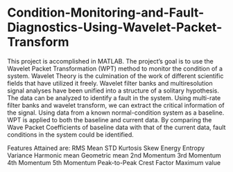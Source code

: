 # Condition-Monitoring-and-Fault-Diagnostics-Using-Wavelet-Packet-Transform
This project is accomplished in MATLAB. The project’s goal is to use the Wavelet Packet Transformation (WPT) method to monitor the condition of a system. Wavelet Theory is the culmination of the work of different scientific fields that have utilized it freely. Wavelet filter banks and multiresolution signal analyses have been unified into a structure of a solitary hypothesis. The data can be analyzed to identify a fault in the system. Using multi-rate filter banks and wavelet transform, we can extract the critical information of the signal. Using data from a known normal-condition system as a baseline. WPT is applied to both the baseline and current data. By comparing the Wave Packet Coefficients of baseline data with that of the current data, fault conditions in the system could be identified.

Features Attained are:
RMS	Mean	STD	Kurtosis	Skew	Energy	Entropy	Variance	Harmonic mean	Geometric mean	2nd Momentum	3rd Momentum	4th Momentum	5th Momentum	Peak-to-Peak	Crest Factor	Maximum value

